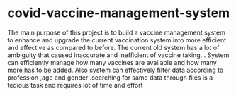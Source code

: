 # covid-vaccine-management-system
The main purpose of this project is to build a vaccine management system to enhance and  upgrade the current vaccination system into more efficient and effective as compared to before.  The current old system has a lot of ambiguity that caused inaccurate and inefficient of vaccine taking. . System can efficiently manage how many vaccines are available and how many  more has to be added. Also system can effectively filter data according to profession ,age and  gender .searching for same data through files is a tedious task and requires lot of time and effort
